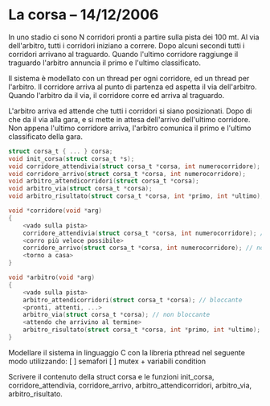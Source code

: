 # La corsa – 14/12/2006

In uno stadio ci sono N corridori pronti a partire sulla pista dei 100 mt. Al via dell'arbitro, tutti i corridori iniziano a correre. Dopo alcuni secondi tutti i corridori arrivano al traguardo. Quando l'ultimo corridore raggiunge il traguardo l'arbitro annuncia il primo e l'ultimo classificato.

Il sistema è modellato con un thread per ogni corridore, ed un thread per l'arbitro. Il corridore arriva al punto di partenza ed aspetta il via dell'arbitro. Quando l'arbitro da il via, il corridore corre ed arriva al traguardo.

L'arbitro arriva ed attende che tutti i corridori si siano posizionati. Dopo di che da il via alla gara, e si mette in attesa dell'arrivo dell'ultimo corridore. Non appena l'ultimo corridore arriva, l'arbitro comunica il primo e l'ultimo classificato della gara.

```C
struct corsa_t { ... } corsa;
void init_corsa(struct corsa_t *s);
void corridore_attendivia(struct corsa_t *corsa, int numerocorridore);
void corridore_arrivo(struct corsa_t *corsa, int numerocorridore);
void arbitro_attendicorridori(struct corsa_t *corsa);
void arbitro_via(struct corsa_t *corsa);
void arbitro_risultato(struct corsa_t *corsa, int *primo, int *ultimo);

void *corridore(void *arg)
{
    <vado sulla pista>
    corridore_attendivia(struct corsa_t *corsa, int numerocorridore); // bloccante
    <corro più veloce possibile>
    corridore_arrivo(struct corsa_t *corsa, int numerocorridore); // non bloccante
    <torno a casa>
}

void *arbitro(void *arg)
{
    <vado sulla pista>
    arbitro_attendicorridori(struct corsa_t *corsa); // bloccante
    <pronti, attenti, ...>
    arbitro_via(struct corsa_t *corsa); // non bloccante
    <attendo che arrivino al termine>
    arbitro_risultato(struct corsa_t *corsa, int *primo, int *ultimo); // bloccante
}

```
Modellare il sistema in linguaggio C con la libreria pthread nel seguente modo utilizzando:
[ ] semafori [ ] mutex + variabili condition

Scrivere il contenuto della struct corsa e le funzioni init_corsa, corridore_attendivia, corridore_arrivo, arbitro_attendicorridori, arbitro_via, arbitro_risultato.